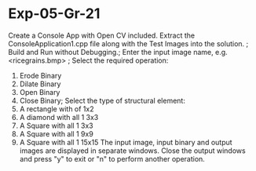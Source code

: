 # Exp-05-Gr-21
Create a Console App with Open CV included. Extract the ConsoleApplication1.cpp file along with the Test Images into the solution. ;
Build and Run without Debugging.;
Enter the input image name, e.g. <ricegrains.bmp> ;
Select the required operation:
   1.  Erode Binary
   2.  Dilate Binary
   3.  Open Binary
   4.  Close Binary;
Select the type of structural element:
   1. A rectangle with of 1x2
   2. A diamond with all 1 3x3
   3. A Square with all 1 3x3
   4. A Square with all 1 9x9
   5. A Square with all 1 15x15
The input image, input binary and output images are displayed in separate windows.
Close the output windows and press "y" to exit or "n" to perform another operation.
